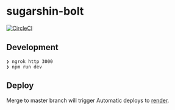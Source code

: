 # sugarshin-bolt

[![CircleCI](https://circleci.com/gh/sugarshin/sugarshin-bolt/tree/master.svg?style=svg&circle-token=2007d9ccb9f8beb24cd67aa44634c85cdef84f53)](https://circleci.com/gh/sugarshin/sugarshin-bolt/tree/master)

## Development

```
❯ ngrok http 3000
❯ npm run dev
```

## Deploy

Merge to master branch will trigger Automatic deploys to [render](https://render.com/).
